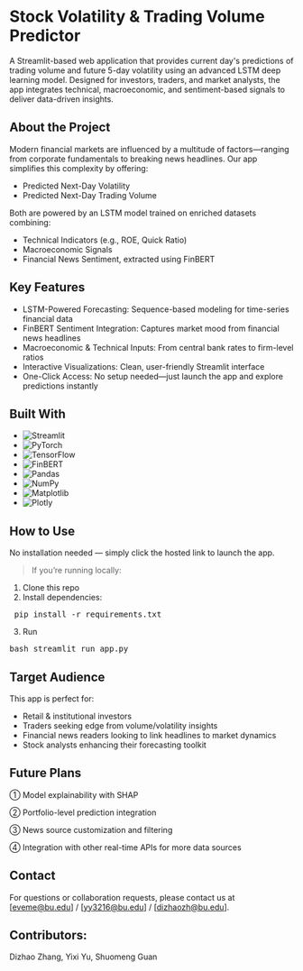 # Stock Volatility & Trading Volume Predictor
A Streamlit-based web application that provides current day's predictions of trading volume and future 5-day volatility using an advanced LSTM deep learning model. Designed for investors, traders, and market analysts, the app integrates technical, macroeconomic, and sentiment-based signals to deliver data-driven insights.
## About the Project
Modern financial markets are influenced by a multitude of factors—ranging from corporate fundamentals to breaking news headlines. Our app simplifies this complexity by offering:
- Predicted Next-Day Volatility
- Predicted Next-Day Trading Volume

Both are powered by an LSTM model trained on enriched datasets combining:
- Technical Indicators (e.g., ROE, Quick Ratio)
- Macroeconomic Signals
- Financial News Sentiment, extracted using FinBERT

## Key Features
- LSTM-Powered Forecasting: Sequence-based modeling for time-series financial data
- FinBERT Sentiment Integration: Captures market mood from financial news headlines
- Macroeconomic & Technical Inputs: From central bank rates to firm-level ratios
- Interactive Visualizations: Clean, user-friendly Streamlit interface
- One-Click Access: No setup needed—just launch the app and explore predictions instantly

## Built With
- <img src="https://img.shields.io/badge/Streamlit-E14C4C?style=for-the-badge&logo=streamlit&logoColor=white" alt="Streamlit">
- <img src="https://img.shields.io/badge/PyTorch-EE4C2C?style=for-the-badge&logo=pytorch&logoColor=white" alt="PyTorch">
- <img src="https://img.shields.io/badge/TensorFlow-FF6F00?style=for-the-badge&logo=tensorflow&logoColor=white" alt="TensorFlow">
- <img src="https://img.shields.io/badge/FinBERT-Transformers-blueviolet?style=for-the-badge&logo=amazon&logoColor=white" alt="FinBERT">
- <img src="https://img.shields.io/badge/Pandas-150458?style=for-the-badge&logo=pandas&logoColor=white" alt="Pandas">
- <img src="https://img.shields.io/badge/NumPy-013243?style=for-the-badge&logo=numpy&logoColor=white" alt="NumPy">
- <img src="https://img.shields.io/badge/Matplotlib-3776AB?style=for-the-badge&logo=matplotlib&logoColor=white" alt="Matplotlib">
- <img src="https://img.shields.io/badge/Plotly-3F4F75?style=for-the-badge&logo=plotly&logoColor=white" alt="Plotly">

## How to Use
No installation needed — simply click the hosted link to launch the app.
> If you’re running locally:
1. Clone this repo
2. Install dependencies:
   
<pre> pip install -r requirements.txt</pre>

3. Run

<pre>bash streamlit run app.py</pre>

## Target Audience
This app is perfect for:
- Retail & institutional investors
- Traders seeking edge from volume/volatility insights
- Financial news readers looking to link headlines to market dynamics
- Stock analysts enhancing their forecasting toolkit

## Future Plans
① Model explainability with SHAP

② Portfolio-level prediction integration

③ News source customization and filtering

④ Integration with other real-time APIs for more data sources

## Contact
For questions or collaboration requests, please contact us at [eveme@bu.edu] / [yy3216@bu.edu] / [dizhaozh@bu.edu].

## Contributors: 
Dizhao Zhang, Yixi Yu, Shuomeng Guan
